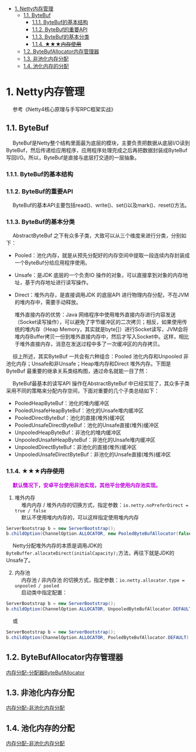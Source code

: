 
<!-- TOC -->

- [1. Netty内存管理](#1-netty内存管理)
    - [1.1. ByteBuf](#11-bytebuf)
        - [1.1.1. ByteBuf的基本结构](#111-bytebuf的基本结构)
        - [1.1.2. ByteBuf的重要API](#112-bytebuf的重要api)
        - [1.1.3. ByteBuf的基本分类](#113-bytebuf的基本分类)
        - [1.1.4. ★★★~~内存使用~~](#114-★★★内存使用)
    - [1.2. ByteBufAllocator内存管理器](#12-bytebufallocator内存管理器)
    - [1.3. 非池化内存分配](#13-非池化内存分配)
    - [1.4. 池化内存的分配](#14-池化内存的分配)

<!-- /TOC -->


# 1. Netty内存管理
<!--
Netty内存管理
https://mp.weixin.qq.com/s/wh9sBajNczrKWtexf1beUA

netty内存分配
https://blog.51cto.com/u_15009384/2562473
https://www.pianshen.com/article/2164163654/
https://www.jianshu.com/p/205503c50adb



谈谈Netty内存管理 ！ 
https://mp.weixin.qq.com/s/wh9sBajNczrKWtexf1beUA
https://www.cnblogs.com/rickiyang/p/13100413.html
https://blog.csdn.net/ClarenceZero/article/details/112971237



https://blog.csdn.net/m0_37556444/article/details/107959226
https://www.cnblogs.com/rickiyang/p/13253203.html
https://blog.csdn.net/qq_41652863/article/details/99095769?utm_source=app&app_version=4.12.0&code=app_1562916241&uLinkId=usr1mkqgl919blen
https://blog.csdn.net/ClarenceZero/article/details/112999320?utm_medium=distribute.wap_relevant.none-task-blog-2~default~baidujs_title~default-6.essearch_wap_relevant
https://zhuanlan.zhihu.com/p/100239049


Netty内存管理
https://mp.weixin.qq.com/s/6RWwwnXwf4c84BQYy2_6fQ
Netty内存管理算法
https://blog.csdn.net/ClarenceZero/article/details/112971237


-->

&emsp; 参考《Netty4核心原理与手写RPC框架实战》  

## 1.1. ByteBuf
&emsp; ByteBuf是Netty整个结构里面最为底层的模块，主要负责把数据从底层I/O读到ByteBuf，然后传递给应用程序，应用程序处理完成之后再把数据封装成ByteBuf写回I/O。所以，ByteBuf是直接与底层打交道的一层抽象。  

### 1.1.1. ByteBuf的基本结构


### 1.1.2. ByteBuf的重要API
&emsp; ByteBuf的基本API主要包括read()、write()、set()以及mark()、reset()方法。  

### 1.1.3. ByteBuf的基本分类
<!-- 
https://mp.weixin.qq.com/s/qSiExDGODbj4NXJQNcKpdA
-->
&emsp; AbstractByteBuf 之下有众多子类，大致可以从三个维度来进行分类，分别如下：

* Pooled：池化内存，就是从预先分配好的内存空间中提取一段连续内存封装成一个ByteBuf分给应用程序使用。  
* Unsafe：是JDK 底层的一个负责IO 操作的对象，可以直接拿到对象的内存地址，基于内存地址进行读写操作。  
* Direct：堆外内存，是直接调用JDK 的底层API 进行物理内存分配，不在JVM 的堆内存中，需要手动释放。  


    堆外直接内存的优势：Java 网络程序中使用堆外直接内存进行内容发送（Socket读写操作），可以避免了字节缓冲区的二次拷贝；相反，如果使用传统的堆内存（Heap Memory，其实就是byte[]）进行Socket读写，JVM会将堆内存Buffer拷贝一份到堆外直接内存中，然后才写入Socket中。这样，相比于堆外直接内存，消息在发送过程中多了一次缓冲区的内存拷贝。

&emsp; 综上所述，其实ByteBuf 一共会有六种组合：Pooled 池化内存和Unpooled 非池化内存；Unsafe和非Unsafe；Heap堆内存和Direct 堆外内存。下图是ByteBuf 最重要的继承关系类结构图，通过命名就能一目了然：

&emsp; ByteBuf最基本的读写API 操作在AbstractByteBuf 中已经实现了，其众多子类采用不同的策略来分配内存空间，下面对重要的几个子类总结如下：  

* PooledHeapByteBuf：池化的堆内缓冲区
* PooledUnsafeHeapByteBuf：池化的Unsafe堆内缓冲区
* PooledDirectByteBuf：池化的直接(堆外)缓冲区
* PooledUnsafeDirectByteBuf：池化的Unsafe直接(堆外)缓冲区
* UnpooledHeapByteBuf：非池化的堆内缓冲区
* UnpooledUnsafeHeapByteBuf：非池化的Unsafe堆内缓冲区
* UnpooledDirectByteBuf：非池化的直接(堆外)缓冲区
* UnpooledUnsafeDirectByteBuf：非池化的Unsafe直接(堆外)缓冲区


### 1.1.4. ★★★~~内存使用~~
&emsp; **<font color = "clime">默认情况下，安卓平台使用非池实现，其他平台使用内存池实现。</font>**  

1. 堆外内存  
&emsp; 堆内内存 / 堆外内存的切换方式，指定参数：`io.netty.noPreferDirect = true / false`  
&emsp; 默认不使用堆内内存的，可以这样指定使用堆内内存
```java
ServerBootstrap b = new ServerBootstrap();
b.childOption(ChannelOption.ALLOCATOR, new PooledByteBufAllocator(false))
```
&emsp; Netty分配堆外内存的本质是调用JDK的`ByteBuffer.allocateDirect(initialCapacity);`方法，再往下就是JDK的Unsafe了。

2. 内存池  
&emsp; 内存池 / 非内存池 的切换方式，指定参数：`io.netty.allocator.type = unpooled / pooled`  
&emsp; 启动类中指定配置：  
```java
ServerBootstrap b = new ServerBootstrap();
b.childOption(ChannelOption.ALLOCATOR, UnpooledByteBufAllocator.DEFAULT);
```
&emsp; 或
```java
ServerBootstrap b = new ServerBootstrap();
b.childOption(ChannelOption.ALLOCATOR, PooledByteBufAllocator.DEFAULT);
```

## 1.2. ByteBufAllocator内存管理器
[内存分配-分配器ByteBufAllocator](/docs/microService/communication/Netty/ByteBufAllocator.md)   

## 1.3. 非池化内存分配
[内存分配-非池化内存分配](/docs/microService/communication/Netty/Unpooled.md)    

## 1.4. 池化内存的分配  
[内存分配-非池化内存分配](/docs/microService/communication/Netty/Pooled.md)   



